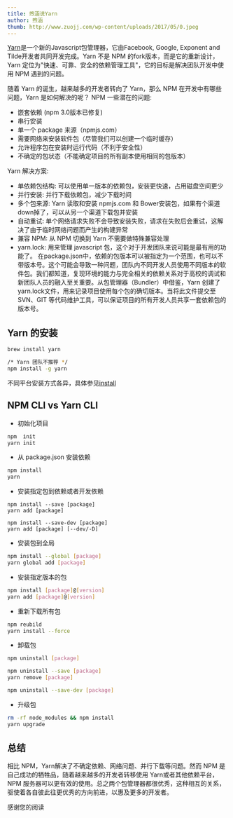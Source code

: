 ```yaml
---
title: 煦涵说Yarn
author: 煦涵
thumb: http://www.zuojj.com/wp-content/uploads/2017/05/0.jpeg
---
```


[Yarn](https://yarnpkg.com)是一个新的Javascript包管理器，它由Facebook, Google, Exponent and Tilde开发者共同开发完成。Yarn 不是 NPM 的fork版本，而是它的重新设计，Yarn 定位为"快速、可靠、安全的依赖管理工具"，它的目标是解决团队开发中使用 NPM 遇到的问题。

随着 Yarn 的诞生，越来越多的开发者转向了 Yarn，那么 NPM 在开发中有哪些问题，Yarn 是如何解决的呢？
NPM 一些潜在的问题:
* 嵌套依赖 (npm 3.0版本已修复)
* 串行安装
* 单一个 package 来源（npmjs.com）
* 需要网络来安装软件包（尽管我们可以创建一个临时缓存）
* 允许程序包在安装时运行代码（不利于安全性）
* 不确定的包状态（不能确定项目的所有副本使用相同的包版本）

Yarn 解决方案:
* 单依赖包结构: 可以使用单一版本的依赖包，安装更快速，占用磁盘空间更少
* 并行安装: 并行下载依赖包，减少下载时间
* 多个包来源: Yarn 读取和安装 npmjs.com 和 Bower安装包，如果有个渠道down掉了，可以从另一个渠道下载包并安装
* 自动重试: 单个网络请求失败不会导致安装失败，请求在失败后会重试，这解决了由于临时网络问题而产生的构建异常
* 兼容 NPM: 从 NPM 切换到 Yarn 不需要做特殊兼容处理
* yarn.lock: 用来管理 javascript 包，这个对于开发团队来说可能是最有用的功能了。 在package.json中，依赖的包版本可以被指定为一个范围，也可以不带版本号。这个可能会导致一种问题，团队内不同开发人员使用不同版本的软件包。我们都知道，复现环境的能力与完全相关的依赖关系对于高校的调试和新团队人员的融入至关重要。从包管理器（Bundler）中借鉴，Yarn 创建了 yarn.lock文件，用来记录项目使用每个包的确切版本。当将此文件提交至 SVN、GIT 等代码维护工具，可以保证项目的所有开发人员共享一套依赖包的版本号。

## Yarn 的安装
```bash
brew install yarn

/* Yarn 团队不推荐 */
npm install -g yarn 
```
不同平台安装方式各异，具体参见[install](https://yarnpkg.com/zh-Hans/docs/install)

## NPM CLI vs Yarn CLI

* 初始化项目
```bash
npm  init
yarn init
```
* 从 package.json 安装依赖
```bash
npm install
yarn
```
* 安装指定包到依赖或者开发依赖
```
npm install --save [package]
yarn add [package]

npm install --save-dev [package]
yarn add [package] [--dev/-D]
```
* 安装包到全局
```bash
npm install --global [package]
yarn global add [package]
```
* 安装指定版本的包
```bash
npm install [package]@[version]
yarn add [package]@[version]
```
* 重新下载所有包
```bash
npm reubild
yarn install --force
```
* 卸载包
```bash
npm uninstall [package]

npm uninstall --save [package]
yarn remove [package]

npm uninstall --save-dev [package]

```
* 升级包
```bash
rm -rf node_modules && npm install
yarn upgrade
```
## 总结
相比 NPM，Yarn解决了不确定依赖、网络问题、并行下载等问题。然而 NPM 是自己成功的牺牲品，随着越来越多的开发者转移使用 Yarn或者其他依赖平台，NPM 服务器可以更有效的使用。总之两个包管理器都很优秀，这种相互的关系，驱使着各自彼此往更优秀的方向前进，以惠及更多的开发者。


感谢您的阅读
